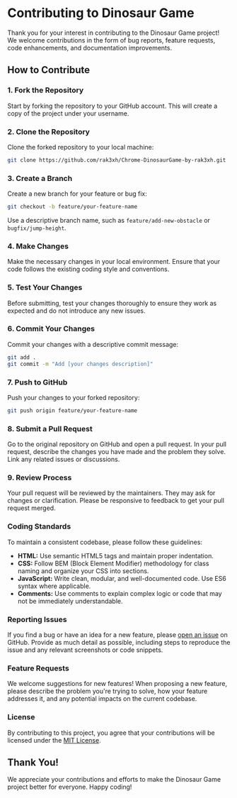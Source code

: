 # Contributing to Dinosaur Game

Thank you for your interest in contributing to the Dinosaur Game project! We welcome contributions in the form of bug reports, feature requests, code enhancements, and documentation improvements.

## How to Contribute

### 1. Fork the Repository

Start by forking the repository to your GitHub account. This will create a copy of the project under your username.

### 2. Clone the Repository

Clone the forked repository to your local machine:

```bash
git clone https://github.com/rak3xh/Chrome-DinosaurGame-by-rak3xh.git
```

### 3. Create a Branch

Create a new branch for your feature or bug fix:

```bash
git checkout -b feature/your-feature-name
```

Use a descriptive branch name, such as `feature/add-new-obstacle` or `bugfix/jump-height`.

### 4. Make Changes

Make the necessary changes in your local environment. Ensure that your code follows the existing coding style and conventions.

### 5. Test Your Changes

Before submitting, test your changes thoroughly to ensure they work as expected and do not introduce any new issues.

### 6. Commit Your Changes

Commit your changes with a descriptive commit message:

```bash
git add .
git commit -m "Add [your changes description]"
```

### 7. Push to GitHub

Push your changes to your forked repository:

```bash
git push origin feature/your-feature-name
```

### 8. Submit a Pull Request

Go to the original repository on GitHub and open a pull request. In your pull request, describe the changes you have made and the problem they solve. Link any related issues or discussions.

### 9. Review Process

Your pull request will be reviewed by the maintainers. They may ask for changes or clarification. Please be responsive to feedback to get your pull request merged.

### Coding Standards

To maintain a consistent codebase, please follow these guidelines:

- **HTML:** Use semantic HTML5 tags and maintain proper indentation.
- **CSS:** Follow BEM (Block Element Modifier) methodology for class naming and organize your CSS into sections.
- **JavaScript:** Write clean, modular, and well-documented code. Use ES6 syntax where applicable.
- **Comments:** Use comments to explain complex logic or code that may not be immediately understandable.

### Reporting Issues

If you find a bug or have an idea for a new feature, please [open an issue](https://github.com/rak3xh/Chrome-DinosaurGame-by-rak3xh/issues) on GitHub. Provide as much detail as possible, including steps to reproduce the issue and any relevant screenshots or code snippets.

### Feature Requests

We welcome suggestions for new features! When proposing a new feature, please describe the problem you're trying to solve, how your feature addresses it, and any potential impacts on the current codebase.

### License

By contributing to this project, you agree that your contributions will be licensed under the [MIT License](LICENSE).

## Thank You!

We appreciate your contributions and efforts to make the Dinosaur Game project better for everyone. Happy coding!
